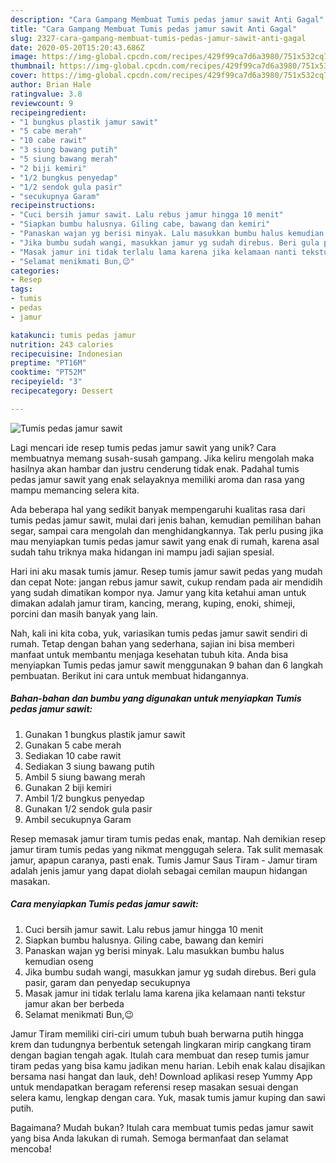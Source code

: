 ```yaml
---
description: "Cara Gampang Membuat Tumis pedas jamur sawit Anti Gagal"
title: "Cara Gampang Membuat Tumis pedas jamur sawit Anti Gagal"
slug: 2327-cara-gampang-membuat-tumis-pedas-jamur-sawit-anti-gagal
date: 2020-05-20T15:20:43.686Z
image: https://img-global.cpcdn.com/recipes/429f99ca7d6a3980/751x532cq70/tumis-pedas-jamur-sawit-foto-resep-utama.jpg
thumbnail: https://img-global.cpcdn.com/recipes/429f99ca7d6a3980/751x532cq70/tumis-pedas-jamur-sawit-foto-resep-utama.jpg
cover: https://img-global.cpcdn.com/recipes/429f99ca7d6a3980/751x532cq70/tumis-pedas-jamur-sawit-foto-resep-utama.jpg
author: Brian Hale
ratingvalue: 3.8
reviewcount: 9
recipeingredient:
- "1 bungkus plastik jamur sawit"
- "5 cabe merah"
- "10 cabe rawit"
- "3 siung bawang putih"
- "5 siung bawang merah"
- "2 biji kemiri"
- "1/2 bungkus penyedap"
- "1/2 sendok gula pasir"
- "secukupnya Garam"
recipeinstructions:
- "Cuci bersih jamur sawit. Lalu rebus jamur hingga 10 menit"
- "Siapkan bumbu halusnya. Giling cabe, bawang dan kemiri"
- "Panaskan wajan yg berisi minyak. Lalu masukkan bumbu halus kemudian oseng"
- "Jika bumbu sudah wangi, masukkan jamur yg sudah direbus. Beri gula pasir, garam dan penyedap secukupnya"
- "Masak jamur ini tidak terlalu lama karena jika kelamaan nanti tekstur jamur akan ber berbeda"
- "Selamat menikmati Bun,😉"
categories:
- Resep
tags:
- tumis
- pedas
- jamur

katakunci: tumis pedas jamur 
nutrition: 243 calories
recipecuisine: Indonesian
preptime: "PT16M"
cooktime: "PT52M"
recipeyield: "3"
recipecategory: Dessert

---
```



![Tumis pedas jamur sawit](https://img-global.cpcdn.com/recipes/429f99ca7d6a3980/751x532cq70/tumis-pedas-jamur-sawit-foto-resep-utama.jpg)

Lagi mencari ide resep tumis pedas jamur sawit yang unik? Cara membuatnya memang susah-susah gampang. Jika keliru mengolah maka hasilnya akan hambar dan justru cenderung tidak enak. Padahal tumis pedas jamur sawit yang enak selayaknya memiliki aroma dan rasa yang mampu memancing selera kita.

Ada beberapa hal yang sedikit banyak mempengaruhi kualitas rasa dari tumis pedas jamur sawit, mulai dari jenis bahan, kemudian pemilihan bahan segar, sampai cara mengolah dan menghidangkannya. Tak perlu pusing jika mau menyiapkan tumis pedas jamur sawit yang enak di rumah, karena asal sudah tahu triknya maka hidangan ini mampu jadi sajian spesial.

Hari ini aku masak tumis jamur. Resep tumis jamur sawit pedas yang mudah dan cepat Note: jangan rebus jamur sawit, cukup rendam pada air mendidih yang sudah dimatikan kompor nya. Jamur yang kita ketahui aman untuk dimakan adalah jamur tiram, kancing, merang, kuping, enoki, shimeji, porcini dan masih banyak yang lain.


Nah, kali ini kita coba, yuk, variasikan tumis pedas jamur sawit sendiri di rumah. Tetap dengan bahan yang sederhana, sajian ini bisa memberi manfaat untuk membantu menjaga kesehatan tubuh kita. Anda bisa menyiapkan Tumis pedas jamur sawit menggunakan 9 bahan dan 6 langkah pembuatan. Berikut ini cara untuk membuat hidangannya.

<!--inarticleads1-->

##### Bahan-bahan dan bumbu yang digunakan untuk menyiapkan Tumis pedas jamur sawit:

1. Gunakan 1 bungkus plastik jamur sawit
1. Gunakan 5 cabe merah
1. Sediakan 10 cabe rawit
1. Sediakan 3 siung bawang putih
1. Ambil 5 siung bawang merah
1. Gunakan 2 biji kemiri
1. Ambil 1/2 bungkus penyedap
1. Gunakan 1/2 sendok gula pasir
1. Ambil secukupnya Garam


Resep memasak jamur tiram tumis pedas enak, mantap. Nah demikian resep jamur tiram tumis pedas yang nikmat menggugah selera. Tak sulit memasak jamur, apapun caranya, pasti enak. Tumis Jamur Saus Tiram - Jamur tiram adalah jenis jamur yang dapat diolah sebagai cemilan maupun hidangan masakan. 

<!--inarticleads2-->

##### Cara menyiapkan Tumis pedas jamur sawit:

1. Cuci bersih jamur sawit. Lalu rebus jamur hingga 10 menit
1. Siapkan bumbu halusnya. Giling cabe, bawang dan kemiri
1. Panaskan wajan yg berisi minyak. Lalu masukkan bumbu halus kemudian oseng
1. Jika bumbu sudah wangi, masukkan jamur yg sudah direbus. Beri gula pasir, garam dan penyedap secukupnya
1. Masak jamur ini tidak terlalu lama karena jika kelamaan nanti tekstur jamur akan ber berbeda
1. Selamat menikmati Bun,😉


Jamur Tiram memiliki ciri-ciri umum tubuh buah berwarna putih hingga krem dan tudungnya berbentuk setengah lingkaran mirip cangkang tiram dengan bagian tengah agak. Itulah cara membuat dan resep tumis jamur tiram pedas yang bisa kamu jadikan menu harian. Lebih enak kalau disajikan bersama nasi hangat dan lauk, deh! Download aplikasi resep Yummy App untuk mendapatkan beragam referensi resep masakan sesuai dengan selera kamu, lengkap dengan cara. Yuk, masak tumis jamur kuping dan sawi putih. 

Bagaimana? Mudah bukan? Itulah cara membuat tumis pedas jamur sawit yang bisa Anda lakukan di rumah. Semoga bermanfaat dan selamat mencoba!
